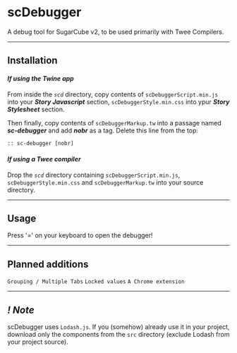 
# scDebugger
A debug tool for SugarCube v2, to be used primarily with Twee Compilers.

---

## Installation

#### *If using the Twine app*

From inside the *`scd`* directory, copy contents of `scDebuggerScript.min.js` into your ***Story Javascript*** section, `scDebuggerStyle.min.css` into ypur ***Story Stylesheet*** section.

Then finally, copy contents of `scDebuggerMarkup.tw` into a passage named ***sc-debugger*** and add ***nobr*** as a tag. Delete this line from the top:

```html
:: sc-debugger [nobr]
```

#### *If using a Twee compiler*

Drop the *`scd`* directory containing `scDebuggerScript.min.js`, `scDebuggerStyle.min.css` and `scDebuggerMarkup.tw` into your source directory.

---

## Usage

Press '=' on your keyboard to open the debugger!

---

## Planned additions

`Grouping / Multiple Tabs` `Locked values` `A Chrome extension`

---

## ***! Note***

scDebugger uses `Lodash.js`. If you (somehow) already use it in your project, download only the components from the `src` directory (exclude Lodash from your project source).
